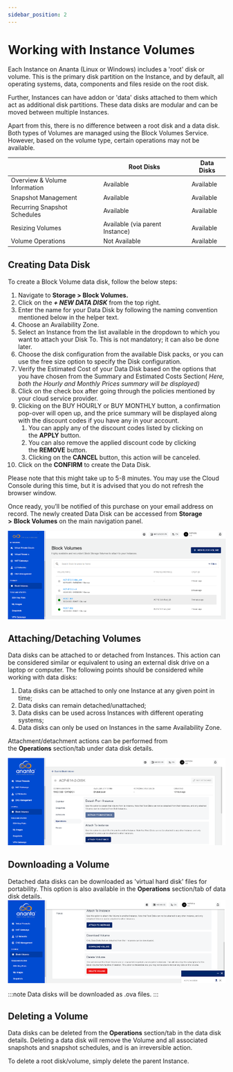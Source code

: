```yaml
---
sidebar_position: 2
---
```

# Working with Instance Volumes

Each Instance on Ananta (Linux or Windows) includes a 'root' disk or volume. This is the primary disk partition on the Instance, and by default, all operating systems, data, components and files reside on the root disk.

Further, Instances can have addon or 'data' disks attached to them which act as additional disk partitions. These data disks are modular and can be moved between multiple Instances.

Apart from this, there is no difference between a root disk and a data disk. Both types of Volumes are managed using the Block Volumes Service. However, based on the volume type, certain operations may not be available.

||Root Disks|Data Disks|
|---|---|---|
|Overview & Volume Information|Available|Available|
|Snapshot Management|Available|Available|
|Recurring Snapshot Schedules|Available|Available|
|Resizing Volumes|Available (via parent Instance)|Available|
|Volume Operations|Not Available|Available|

## Creating Data Disk

To create a Block Volume data disk, follow the below steps:

1. Navigate to **Storage > Block Volumes.**
2. Click on the **_+ NEW DATA DISK_** from the top right.
3. Enter the name for your Data Disk by following the naming convention mentioned below in the helper text.
4. Choose an Availability Zone.
5. Select an Instance from the list available in the dropdown to which you want to attach your Disk To. This is not mandatory; it can also be done later.
6. Choose the disk configuration from the available Disk packs, or you can use the free size option to specify the Disk configuration.
7. Verify the Estimated Cost of your Data Disk based on the options that you have chosen from the Summary and Estimated Costs Section( _Here, both the Hourly and Monthly Prices summary will be displayed)_
8. Click on the check box after going through the policies mentioned by your cloud service provider.
9. Clicking on the BUY HOURLY or BUY MONTHLY button, a confirmation pop-over will open up, and the price summary will be displayed along with the discount codes if you have any in your account. 
    1. You can apply any of the discount codes listed by clicking on the **APPLY** button. 
    2. You can also remove the applied discount code by clicking the **REMOVE** button. 
    3. Clicking on the **CANCEL** button, this action will be canceled.
10. Click on the **CONFIRM** to create the Data Disk.

Please note that this might take up to 5-8 minutes. You may use the Cloud Console during this time, but it is advised that you do not refresh the browser window.

Once ready, you’ll be notified of this purchase on your email address on record. The newly created Data Disk can be accessed from **Storage >** **Block Volumes** on the main navigation panel.

![Working with Instance Volumes](img/WorkingwithInstanceVolumes2.png)

## Attaching/Detaching Volumes

Data disks can be attached to or detached from Instances. This action can be considered similar or equivalent to using an external disk drive on a laptop or computer. The following points should be considered while working with data disks:

1. Data disks can be attached to only one Instance at any given point in time;
2. Data disks can remain detached/unattached;
3. Data disks can be used across Instances with different operating systems;
4. Data disks can only be used on Instances in the same Availability Zone.

Attachment/detachment actions can be performed from the **Operations** section/tab under data disk details.

![Working with Instance Volumes](img/WorkingwithInstanceVolumes3.png)

## Downloading a Volume

Detached data disks can be downloaded as 'virtual hard disk' files for portability. This option is also available in the **Operations** section/tab of data disk details.
![](img/WorkingwithInstanceVolumes4.png)

:::note
Data disks will be downloaded as .ova files.
:::

## Deleting a Volume

Data disks can be deleted from the **Operations** section/tab in the data disk details. Deleting a data disk will remove the Volume and all associated snapshots and snapshot schedules, and is an irreversible action.

To delete a root disk/volume, simply delete the parent Instance.

